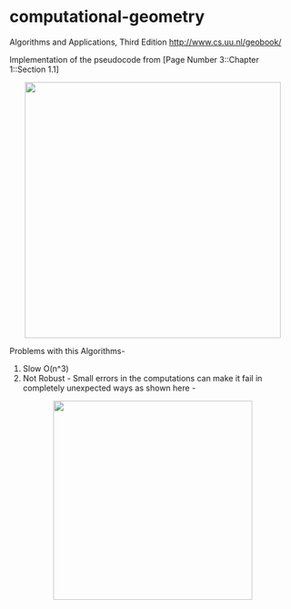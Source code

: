 # computational-geometry
Algorithms and Applications, Third Edition
http://www.cs.uu.nl/geobook/

Implementation of the pseudocode from [Page Number 3::Chapter 1::Section 1.1]

<p align="center">
  <img src="https://i.imgur.com/i18lsgZ.png" width="450"/>
</p>

Problems with this Algorithms-
1) Slow O(n^3)
2) Not Robust - Small errors in the computations can make it fail in completely unexpected ways as shown here -
<p align="center">
  <img src="https://i.imgur.com/5BpsXDA.jpg" width="350"/>
</p>
